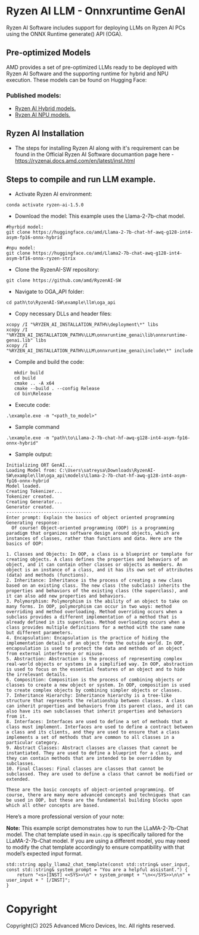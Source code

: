 # Ryzen AI LLM - Onnxruntime GenAI

Ryzen AI Software includes support for deploying LLMs on Ryzen AI PCs using the ONNX Runtime generate() API (OGA). 

## Pre-optimized Models

AMD provides a set of pre-optimized LLMs ready to be deployed with Ryzen AI Software and the supporting runtime for hybrid and NPU execution. These models can be found on Hugging Face: 

### Published models: 
- [Ryzen AI Hybrid models.](https://huggingface.co/collections/amd/ryzenai-14-llm-hybrid-models-67da31231bba0f733750a99c)
- [Ryzen AI NPU models.](https://huggingface.co/collections/amd/ryzenai-13-llm-npu-models-6759f510b8132db53e044aaf)

## Ryzen AI Installation

- The steps for installing Ryzen AI along with it's requirement can be found in the Official Ryzen AI Software documantion page here - https://ryzenai.docs.amd.com/en/latest/inst.html

## Steps to compile and run LLM example.
- Activate Ryzen AI environment:
```
conda activate ryzen-ai-1.5.0
```
- Download the model: This example uses the Llama-2-7b-chat model.
```
#hyrbid model:
git clone https://huggingface.co/amd/Llama-2-7b-chat-hf-awq-g128-int4-asym-fp16-onnx-hybrid

#npu model:
git clone https://huggingface.co/amd/Llama2-7b-chat-awq-g128-int4-asym-bf16-onnx-ryzen-strix
```
- Clone the RyzenAI-SW repository:
```
git clone https://github.com/amd/RyzenAI-SW
```
- Navigate to OGA_API folder:
```
cd path\to\RyzenAI-SW\example\llm\oga_api
```
- Copy necessary DLLs and header files:
```
xcopy /I "%RYZEN_AI_INSTALLATION_PATH%\deployment\*" libs
xcopy /I "%RYZEN_AI_INSTALLATION_PATH%\LLM\onnxruntime_genai\lib\onnxruntime-genai.lib" libs
xcopy /I "%RYZEN_AI_INSTALLATION_PATH%\LLM\onnxruntime_genai\include\*" include
```
- Compile and build the code:
```
   mkdir build
   cd build
   cmake .. -A x64
   cmake --build . --config Release
   cd bin\Release
```
- Execute code:
```
.\example.exe -m "<path_to_model>"
```
- Sample command
```
.\example.exe -m "path\to\Llama-2-7b-chat-hf-awq-g128-int4-asym-fp16-onnx-hybrid"
```

- Sample output:
```
Initializing ORT GenAI...
Loading Model from: C:\Users\satreysa\Downloads\RyzenAI-SW\example\llm\oga_api\models\Llama-2-7b-chat-hf-awq-g128-int4-asym-fp16-onnx-hybrid
Model loaded.
Creating Tokenizer...
Tokenizer created.
Creating Generator...
Generator created.
--------------------------------
Enter prompt: Explain the basics of object oriented programming
Generating response:
  Of course! Object-oriented programming (OOP) is a programming paradigm that organizes software design around objects, which are instances of classes, rather than functions and data. Here are the basics of OOP:

1. Classes and Objects: In OOP, a class is a blueprint or template for creating objects. A class defines the properties and behaviors of an object, and it can contain other classes or objects as members. An object is an instance of a class, and it has its own set of attributes (data) and methods (functions).
2. Inheritance: Inheritance is the process of creating a new class based on an existing class. The new class (the subclass) inherits the properties and behaviors of the existing class (the superclass), and it can also add new properties and behaviors.
3. Polymorphism: Polymorphism is the ability of an object to take on many forms. In OOP, polymorphism can occur in two ways: method overriding and method overloading. Method overriding occurs when a subclass provides a different implementation of a method that is already defined in its superclass. Method overloading occurs when a class provides multiple definitions for a method with the same name but different parameters.
4. Encapsulation: Encapsulation is the practice of hiding the implementation details of an object from the outside world. In OOP, encapsulation is used to protect the data and methods of an object from external interference or misuse.
5. Abstraction: Abstraction is the process of representing complex real-world objects or systems in a simplified way. In OOP, abstraction is used to focus on the essential features of an object and to hide the irrelevant details.
6. Composition: Composition is the process of combining objects or classes to create a new object or system. In OOP, composition is used to create complex objects by combining simpler objects or classes.
7. Inheritance Hierarchy: Inheritance hierarchy is a tree-like structure that represents the relationship between classes. A class can inherit properties and behaviors from its parent class, and it can also have its own subclasses that inherit properties and behaviors from it.
8. Interfaces: Interfaces are used to define a set of methods that a class must implement. Interfaces are used to define a contract between a class and its clients, and they are used to ensure that a class implements a set of methods that are common to all classes in a particular category.
9. Abstract Classes: Abstract classes are classes that cannot be instantiated. They are used to define a blueprint for a class, and they can contain methods that are intended to be overridden by subclasses.
10. Final Classes: Final classes are classes that cannot be subclassed. They are used to define a class that cannot be modified or extended.

These are the basic concepts of object-oriented programming. Of course, there are many more advanced concepts and techniques that can be used in OOP, but these are the fundamental building blocks upon which all other concepts are based.
```

Here’s a more professional version of your note:

**Note:** This example script demonstrates how to run the LLaMA-2-7b-Chat model. The chat template used in `main.cpp` is specifically tailored for the LLaMA-2-7b-Chat model. If you are using a different model, you may need to modify the chat template accordingly to ensure compatibility with that model’s expected input format.

```
std::string apply_llama2_chat_template(const std::string& user_input, const std::string& system_prompt = "You are a helpful assistant.") {
    return "<s>[INST] <<SYS>>\n" + system_prompt + "\n<</SYS>>\n\n" + user_input + " [/INST]";
}
```

# Copyright

Copyright(C) 2025 Advanced Micro Devices, Inc. All rights reserved.
